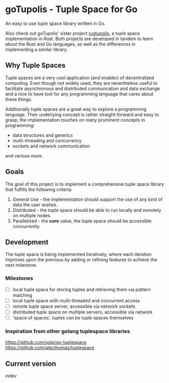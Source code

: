 # goTupolis - Tuple Space for Go

An easy to use tuple space library written in Go.

Also check out goTupolis' sister project [rustupolis](https://github.com/Micutio/rustupolis), a tuple space implementation in Rust. Both projects are developed in tandem to learn about the Rust and Go languages, as well as the differences in implementing a similar library.

## Why Tuple Spaces

Tuple spaces are a very cool application (and enabler) of decentralized computing. Even though not widely used, they are nevertheless useful to facilitate asynchronous and distributed communcation and data exchange and a nice to have tool for any programming language that cares about these things.

Additionally tuple spaces are a great way to explore a programming language. Their underlying concept is rather straight-forward and easy to grasp, the implementation touches on many prominent concepts in programming:

- data structures and generics
- multi-threading and concurrency
- sockets and network communication

and various more.

## Goals

The goal of this project is to implement a comprehensive tuple space library that fulfills the following criteria:

1. General Use - the implementation should support the use of any kind of data the user wishes.
2. Distributed - the tuple space should be able to run locally and remotely on multiple nodes.
3. Parallelized - the **core** value, the tuple space should be accessible concurrently.

## Development

The tuple space is being implemented iteratively, where each iteration improves upon the previous by adding or refining features to achieve the next milestone.

### Milestones

- [ ] local tuple space for storing tuples and retrieving them via pattern matching
- [ ] local tuple space with multi-threaded and concurrent access
- [ ] remote tuple space server, accessible via network sockets
- [ ] distributed tuple space on multiple servers, accessible via network
- [ ] 'space of spaces', tuples can be tuple spaces themselves

### Inspiration from other golang tuplespace libraries

https://github.com/sgjp/go-tuplespace
https://github.com/alecthomas/tuplespace

## Current version

indev
